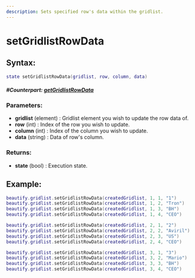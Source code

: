 ```yaml
---
description: Sets specified row's data within the gridlist.
---
```


# setGridlistRowData

## **Syntax:**

```lua
state setGridlistRowData(gridlist, row, column, data)
```

#### _**\#Counterpart:**_ [_**getGridlistRowData**_](getGridlistRowData.md)

### **Parameters:**

* **gridlist** \(element\) : Gridlist element you wish to update the row data of.
* **row** \(int\) : Index of the row you wish to update.
* **column** \(int\) : Index of the column you wish to update.
* **data** \(string\) : Data of row's column.

### **Returns:**

* **state** \(bool\) : Execution state.

## **Example:**

```lua
beautify.gridlist.setGridlistRowData(createdGridlist, 1, 1, "1")
beautify.gridlist.setGridlistRowData(createdGridlist, 1, 2, "Tron")
beautify.gridlist.setGridlistRowData(createdGridlist, 1, 3, "BH")
beautify.gridlist.setGridlistRowData(createdGridlist, 1, 4, "CEO")

beautify.gridlist.setGridlistRowData(createdGridlist, 2, 1, "2")
beautify.gridlist.setGridlistRowData(createdGridlist, 2, 2, "Aviril")
beautify.gridlist.setGridlistRowData(createdGridlist, 2, 3, "US")
beautify.gridlist.setGridlistRowData(createdGridlist, 2, 4, "CEO")

beautify.gridlist.setGridlistRowData(createdGridlist, 3, 1, "3")
beautify.gridlist.setGridlistRowData(createdGridlist, 3, 2, "Mario")
beautify.gridlist.setGridlistRowData(createdGridlist, 3, 3, "BH")
beautify.gridlist.setGridlistRowData(createdGridlist, 3, 4, "CEO")
```

